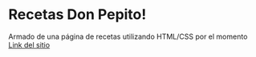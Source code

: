 # Recetas Don Pepito!

Armado de una página de recetas utilizando HTML/CSS por el momento
<a href="veik1.github.io">Link del sitio</a>
